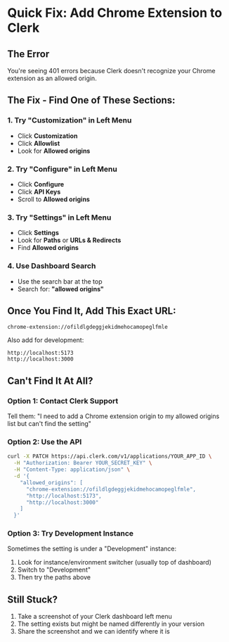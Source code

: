 # Quick Fix: Add Chrome Extension to Clerk

## The Error
You're seeing 401 errors because Clerk doesn't recognize your Chrome extension as an allowed origin.

## The Fix - Find One of These Sections:

### 1. Try "Customization" in Left Menu
- Click **Customization**
- Click **Allowlist**
- Look for **Allowed origins**

### 2. Try "Configure" in Left Menu  
- Click **Configure**
- Click **API Keys**
- Scroll to **Allowed origins**

### 3. Try "Settings" in Left Menu
- Click **Settings**
- Look for **Paths** or **URLs & Redirects**
- Find **Allowed origins**

### 4. Use Dashboard Search
- Use the search bar at the top
- Search for: **"allowed origins"**

## Once You Find It, Add This Exact URL:
```
chrome-extension://ofildlgdeggjekidmehocamopeglfmle
```

Also add for development:
```
http://localhost:5173
http://localhost:3000
```

## Can't Find It At All?

### Option 1: Contact Clerk Support
Tell them: "I need to add a Chrome extension origin to my allowed origins list but can't find the setting"

### Option 2: Use the API
```bash
curl -X PATCH https://api.clerk.com/v1/applications/YOUR_APP_ID \
  -H "Authorization: Bearer YOUR_SECRET_KEY" \
  -H "Content-Type: application/json" \
  -d '{
    "allowed_origins": [
      "chrome-extension://ofildlgdeggjekidmehocamopeglfmle",
      "http://localhost:5173",
      "http://localhost:3000"
    ]
  }'
```

### Option 3: Try Development Instance
Sometimes the setting is under a "Development" instance:
1. Look for instance/environment switcher (usually top of dashboard)
2. Switch to "Development" 
3. Then try the paths above

## Still Stuck?
1. Take a screenshot of your Clerk dashboard left menu
2. The setting exists but might be named differently in your version
3. Share the screenshot and we can identify where it is
